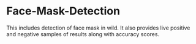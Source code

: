 # Face-Mask-Detection
This includes detection of face mask in wild. It also provides live positive and negative samples of results along with accuracy scores. 
